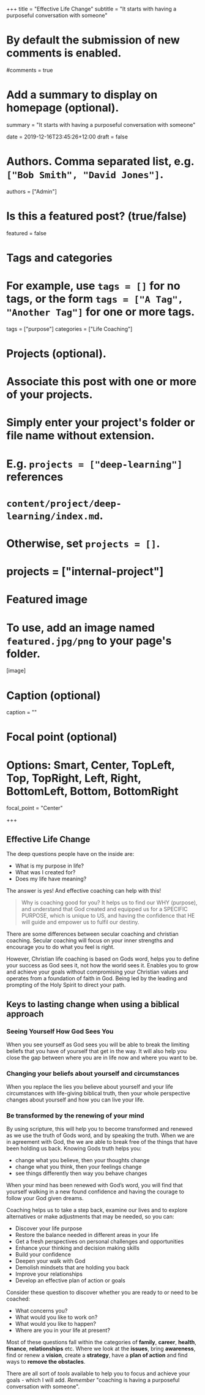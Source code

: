 +++
title = "Effective Life Change"
subtitle = "It starts with having a purposeful conversation with someone"

# By default the submission of new comments is enabled.
#comments = true

# Add a summary to display on homepage (optional).
summary = "It starts with having a purposeful conversation with someone"

date = 2019-12-16T23:45:26+12:00
draft = false

# Authors. Comma separated list, e.g. `["Bob Smith", "David Jones"]`.
authors = ["Admin"]

# Is this a featured post? (true/false)
featured = false

# Tags and categories
# For example, use `tags = []` for no tags, or the form `tags = ["A Tag", "Another Tag"]` for one or more tags.
tags = ["purpose"]
categories = ["Life Coaching"]

# Projects (optional).
#   Associate this post with one or more of your projects.
#   Simply enter your project's folder or file name without extension.
#   E.g. `projects = ["deep-learning"]` references 
#   `content/project/deep-learning/index.md`.
#   Otherwise, set `projects = []`.
# projects = ["internal-project"]

# Featured image
# To use, add an image named `featured.jpg/png` to your page's folder. 
[image]
  # Caption (optional)
  caption = ""

  # Focal point (optional)
  # Options: Smart, Center, TopLeft, Top, TopRight, Left, Right, BottomLeft, Bottom, BottomRight
  focal_point = "Center"




+++





## Effective Life Change



The deep questions people have on the inside are: 
- What is my purpose in life?
- What was I created for? 
- Does my life have meaning? 

The answer is yes! And effective coaching can help with this!

>Why is coaching good for you? It helps us to find our WHY (purpose), and understand that God created and equipped us for a SPECIFIC PURPOSE, which is unique to US, and having the confidence that HE will guide and empower us to fulfil our destiny.


There are some differences between secular coaching and christian coaching. Secular coaching will focus on your inner strengths and encourage you to do what you feel is right.

However, Christian life coaching is based on Gods word, helps you to define your success as God sees it, not how the world sees it. Enables you to grow and achieve your goals without compromising your Christian values and operates from a foundation of faith in God. Being led by the leading and prompting of the Holy Spirit to direct your path.


## Keys to lasting change when using a biblical approach

### Seeing Yourself How God Sees You 

When you see yourself as God sees you will be able to break the limiting beliefs that you have of yourself that get in the way. It will also help you close the gap between where you are in life now and where you want to be.

### Changing your beliefs about yourself and circumstances

When you replace the lies you believe about yourself and your life circumstances with life-giving biblical truth, then your whole perspective changes about yourself and how you can live your life. 

### Be transformed by the renewing of your mind

By using scripture, this will help you to become transformed and renewed as we use the truth of Gods word, and by speaking the truth. When we are in agreement with God, the we are able to break free of the things that have been holding us back. Knowing Gods truth helps you:

* change what you believe, then your thoughts change
* change what you think, then your feelings change 
* see things differently then way you behave changes

When your mind has been renewed with God’s word, you will find that yourself walking in a new found confidence and having the courage to follow your God given dreams.

Coaching helps us to take a step back, examine our lives and to explore alternatives or make adjustments that may be needed, so you can:

* Discover your life purpose 
* Restore the balance needed in different areas in your life
* Get a fresh perspectives on personal challenges and opportunities
* Enhance your thinking and decision making skills
* Build your confidence
* Deepen your walk with God
* Demolish mindsets that are holding you back
* Improve your relationships
* Develop an effective plan of action or goals


Consider these question to discover whether you are ready to or need to be coached:

* What concerns you? 
* What would you like to work on? 
* What would you like to happen? 
* Where are you in your life at present? 

Most of these questions fall within the categories of  **family**, **career**, **health**, **finance**, **relationships** etc. 
Where we look at the **issues**, bring **awareness**, find or renew a **vision**, create a **strategy**, have a **plan of action** and find ways to **remove the obstacles**.


There are all sort of _tools_ available to help you to focus and achieve your goals - which I will add.
_Remember_ "coaching is having a purposeful conversation with someone". 


